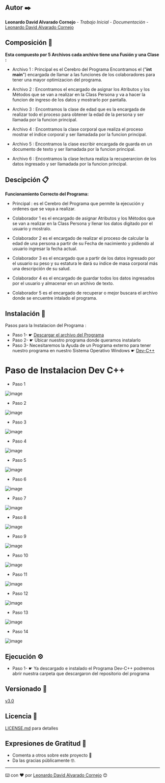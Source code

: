 ## Autor ✒️

**Leonardo David Alvarado Cornejo** - *Trabajo Inicial* - *Documentación* - [Leonardo David Alvarado Cornejo](https://github.com/Leonardo-David-Alvarado-Cornejo)

## Composición 🚀

**Esta compuesto por 5 Archivos cada archivo tiene una Fusión y una Clase :**


* Archivo 1 : Principal es el Cerebro del Programa Encontramos el ("**int main**") encargada de llamar a las funciones de los colaboradores para tener una mayor optimizacion del programa.


* Archivo 2 : Encontramos el encargado de asignar los Atributos y los Métodos que se van a realizar en la Class Persona y va a hacer la funcion de ingreso de los datos y mostrarlo por pantalla.


* Archivo 3 : Encontramos la clase de edad que es la encargada de realizar todo el proceso para obtener la edad de la persona y ser llamada por la funcion principal.


* Archivo 4 : Encontramos la clase corporal que realiza el proceso mostrar el índice corporal y ser llamadada por la funcion principal.


* Archivo 5 : Encontramos la clase escribir encargada de guarda en un documento de texto y ser llamadada por la funcion principal.


* Archivo 6 : Encontramos la clase lectura realiza la recuperarcion de los  datos ingresado y ser llamadada por la funcion principal.

## Descipción  📋

**Funcionamiento Correcto del Programa:**


* Principal : es el Cerebro del Programa que permite la ejecución y ordenes que se vaya a realizar.


* Colaborador 1 es el encargado de asignar Atributos y los Métodos que se van a realizar en la Class Persona y llenar los datos digitado por el usuario y mostralo.


* Colaborador 2 es el encargado de realizar el proceso de calcular la edad de una persona a partir de su Fecha de nacimiento y pidiendo al usuario ingresar la fecha actual.


* Colaborador 3 es el encargado que a partir de los datos ingresado por el usuario su peso y su estatura le dará su índice de masa corporal más una descripción de su salud.


* Colaborador 4 es el encargado de guardar todos los datos ingresados por el usuario y almacenar en un archivo de texto.


* Colaborador 5 es el encargado de recuperar o mejor buscara el archivo donde se encuentre intalado el programa.


## Instalación 🔧

Pasos para la Instalacion del Programa :

* Paso 1- ☛ [Descargar el archivo del Programa](https://github.com/Leonardo-David-Alvarado-Cornejo/C2.2-Actividad.git)
* Paso 2- ☛ Ubicar nuestro programa donde queramos instalarlo
* Paso 3- Necesitaremos la Ayuda de un Programa externo para tener nuestro programa en nuestro Sistema Operativo Windows ☛ [Dev-C++](http://www.mediafire.com/file/cjkh2ynu0a1ia3s/Dev-Cpp_5.5.3_TDM-GCC_x64_4.7.1_Setup.exe/file)
# Paso de Instalacion Dev C++

* Paso 1

![image](https://user-images.githubusercontent.com/87637743/126746127-091127b1-7619-473e-a5d0-731703996e56.png)

* Paso 2
 
![image](https://user-images.githubusercontent.com/87637743/126746458-2a49c70c-79e3-40d2-b9f5-b9d67b87d772.png)

* Paso 3

![image](https://user-images.githubusercontent.com/87637743/126746499-ba9c721a-1293-484a-863a-9b2f2ca41511.png)

* Paso 4

![image](https://user-images.githubusercontent.com/87637743/126746545-25b16120-a468-4866-9fa2-7a135b4601c0.png)

* Paso 5

![image](https://user-images.githubusercontent.com/87637743/126746562-5c4441b4-415a-49d4-98a6-439abfabcab5.png)

* Paso 6

![image](https://user-images.githubusercontent.com/87637743/126746583-024df9e7-16f5-42a8-b6f4-3eaefc0a80d0.png)

* Paso 7

![image](https://user-images.githubusercontent.com/87637743/126746601-52a8496f-6c79-4bd0-bf2a-27d528976c4c.png)

* Paso 8

![image](https://user-images.githubusercontent.com/87637743/126746642-afbf382a-0d3b-4cfa-9014-cf309db98118.png)

* Paso 9

![image](https://user-images.githubusercontent.com/87637743/126746679-66258d37-c420-4c7f-bc96-cfa5492c1d1b.png)

* Paso 10

![image](https://user-images.githubusercontent.com/87637743/126746700-48c1fb48-0fa5-4848-a2ba-3f02c0be1111.png)

* Paso 11

![image](https://user-images.githubusercontent.com/87637743/126746711-8dc63ede-59fb-4123-9271-99e972af6526.png)

* Paso 12

![image](https://user-images.githubusercontent.com/87637743/126746721-8f940567-9bb2-4516-99c9-69c593b90351.png)

* Paso 13

![image](https://user-images.githubusercontent.com/87637743/126746752-82d6fc37-132e-4001-a195-ee4de9b1caaf.png)

* Paso 14

![image](https://user-images.githubusercontent.com/87637743/126746770-b203ccc5-648a-4470-9eb0-2857eafdc1f9.png)



## Ejecución ⚙️

* Paso 1- ☛ Ya descargado e instalado el Programa Dev-C++ podremos abrir nuestra carpeta que descargaron del repositorio del programa 


## Versionado 📌

[v3.0](https://github.com/Leonardo-David-Alvarado-Cornejo/C2.2-Actividad/tags)

## Licencia 📄

[LICENSE.md](https://github.com/Leonardo-David-Alvarado-Cornejo/C2.2-Actividad/blob/main/LICENSE) para detalles

## Expresiones de Gratitud 🎁

* Comenta a otros sobre este proyecto 📢
* Da las gracias públicamente 🤓.

---
⌨️ con ❤️ por [Leonardo David Alvarado Cornejo](https://github.com/Leonardo-David-Alvarado-Cornejo) 😊

